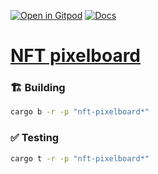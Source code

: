 [![Open in Gitpod](https://img.shields.io/badge/Open_in-Gitpod-white?logo=gitpod)](https://gitpod.io/#FOLDER=nft-pixelboard/https://github.com/gear-foundation/dapps)
[![Docs](https://img.shields.io/github/actions/workflow/status/gear-foundation/dapps/contracts.yml?logo=rust&label=docs)](https://dapps.gear.rs/nft_pixelboard_io)

# [NFT pixelboard](https://wiki.gear-tech.io/docs/examples/NFTs/nft-pixelboard)

### 🏗️ Building

```sh
cargo b -r -p "nft-pixelboard*"
```

### ✅ Testing

```sh
cargo t -r -p "nft-pixelboard*"
```
